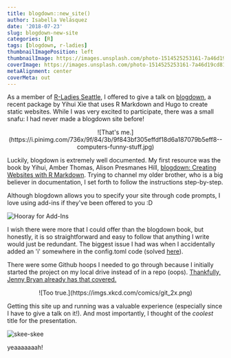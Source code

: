 ```yaml
---
title: blogdown::new_site()
author: Isabella Velásquez
date: '2018-07-23'
slug: blogdown-new-site
categories: [R]
tags: [blogdown, r-ladies]
thumbnailImagePosition: left
thumbnailImage: https://images.unsplash.com/photo-1514525253161-7a46d19cd819?ixlib=rb-0.3.5&ixid=eyJhcHBfaWQiOjEyMDd9&s=be465b88fdf21a6e05ab522458452344&auto=format&fit=crop&w=1334&q=80
coverImage: https://images.unsplash.com/photo-1514525253161-7a46d19cd819?ixlib=rb-0.3.5&ixid=eyJhcHBfaWQiOjEyMDd9&s=be465b88fdf21a6e05ab522458452344&auto=format&fit=crop&w=1334&q=80
metaAlignment: center
coverMeta: out
---
```


As a member of [R-Ladies Seattle](https://www.meetup.com/rladies-seattle/), I offered to give a talk on [blogdown](https://slides.yihui.name/2017-rstudio-conf-blogdown-Yihui-Xie.html#6), a recent package by Yihui Xie that uses R Markdown and Hugo to create static websites. While I was very excited to participate, there was a small snafu: I had never made a blogdown site before!

<!--more-->
<center>
![That's me.](https://i.pinimg.com/736x/9f/84/3b/9f843bf305effdf18d6a187079b5eff8--computers-funny-stuff.jpg)
</center>

Luckily, blogdown is extremely well documented. My first resource was the book by Yihui, Amber Thomas, Alison Presmanes Hill, [blogdown: Creating Websites with R Markdown](https://bookdown.org/yihui/blogdown/). Trying to channel my older brother, who is a big believer in documentation, I set forth to follow the instructions step-by-step.

Although blogdown allows you to specify your site through code prompts, I love using add-ins if they've been offered to you :D

![Hooray for Add-Ins](https://image.ibb.co/f2RBGo/Screen_Shot_2018_07_07_at_4_58_47_PM.png)

I wish there were more that I could offer than the blogdown book, but honestly, it is so straightforward and easy to follow that anything I write would just be redundant. The biggest issue I had was when I accidentally added an 'i' somewhere in the config.toml code (solved [here](https://discourse.gohugo.io/t/solved-help-error-while-parsing-config-4-1-unexpected-token/9592)).

There were some Github hoops I needed to go through because I initially started the project on my local drive instead of in a repo (oops). [Thankfully, Jenny Bryan already has that covered.](http://happygitwithr.com/existing-github-first.html)

<center>
![Too true.](https://imgs.xkcd.com/comics/git_2x.png)
</center>

Getting this site up and running was a valuable experience (especially since I have to give a talk on it!). And most importantly, I thought of the *coolest* title for the presentation.

![skee-skee](https://image.ibb.co/jcDgSJ/blogdownfor_what_2.png)

yeaaaaaaah!